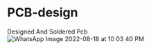 # PCB-design
Designed And Soldered Pcb
![WhatsApp Image 2022-08-18 at 10 03 40 PM](https://user-images.githubusercontent.com/77383748/185527601-374a2532-2dee-4499-8e6a-34edac7bd85f.jpeg)
